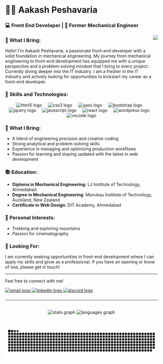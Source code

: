 # 👨‍💻 Aakash Peshavaria

### 💻 Front End Developer | 🔧 Former Mechanical Engineer

<img align="right" height="150" src="https://media.tenor.com/kyJFTroNngQAAAAi/coding.gif"  />

### 🌟 What I Bring:

Hello! I'm Aakash Peshavaria, a passionate front-end developer with a solid foundation in mechanical engineering. My journey from mechanical engineering to front-end development has equipped me with a unique perspective and a problem-solving mindset that I bring to every project. Currently diving deeper into the IT industry.  I am a fresher in the IT industry and actively looking for opportunities to kickstart my career as a front-end developer.

### 🚀 Skills and Technologies:

<div align="center">
  <img src="https://img.shields.io/badge/HTML5-E34F26?logo=html5&logoColor=white&style=for-the-badge" height="30" alt="html5 logo"  />
  <img width="12" />
  <img src="https://img.shields.io/badge/CSS3-1572B6?logo=css3&logoColor=white&style=for-the-badge" height="30" alt="css3 logo"  />
  <img width="12" />
  <img src="https://img.shields.io/badge/Sass-CC6699?logo=sass&logoColor=black&style=for-the-badge" height="30" alt="sass logo"  />
  <img width="12" />
  <img src="https://img.shields.io/badge/Bootstrap-7952B3?logo=bootstrap&logoColor=white&style=for-the-badge" height="30" alt="bootstrap logo"  />
  <img width="12" />
  <img src="https://img.shields.io/badge/jQuery-0769AD?logo=jquery&logoColor=white&style=for-the-badge" height="30" alt="jquery logo"  />
  <img width="12" />
  <img src="https://img.shields.io/badge/JavaScript-F7DF1E?logo=javascript&logoColor=black&style=for-the-badge" height="30" alt="javascript logo"  />
  <img width="12" />
  <img src="https://img.shields.io/badge/React-61DAFB?logo=react&logoColor=black&style=for-the-badge" height="30" alt="react logo"  />
  <img width="12" />
  <img src="https://img.shields.io/badge/WordPress-21759B?logo=wordpress&logoColor=white&style=for-the-badge" height="30" alt="wordpress logo"  />
  <img width="12" />
  <img src="https://img.shields.io/badge/Visual Studio Code-007ACC?logo=visualstudiocode&logoColor=white&style=for-the-badge" height="30" alt="vscode logo"  />
</div>

### 🌟 What I Bring:

- A blend of engineering precision and creative coding
- Strong analytical and problem-solving skills
- Experience in managing and optimizing production workflows
- Passion for learning and staying updated with the latest in web development

### 📚 Education:

- **Diploma in Mechanical Engineering**: LJ Institute of Technology, Ahmedabad
- **Degree in Mechanical Engineering**: Manukau Institute of Technology, Auckland, New Zealand
- **Certificate in Web Design**: DIT Academy, Ahmedabad

### 🌄 Personal Interests:

- Trekking and exploring mountains
- Passion for cinematography

### 📢 Looking For:

I am currently seeking opportunities in front-end development where I can apply my skills and grow as a professional. If you have an opening or know of one, please get in touch!

---

Feel free to connect with me!

<div align="left">
  <a href="aakash.pesh@gmail.com" target="_blank">
    <img src="https://img.shields.io/static/v1?message=Gmail&logo=gmail&label=&color=D14836&logoColor=white&labelColor=&style=for-the-badge" height="35" alt="gmail logo"  />
  </a>
  <a href="https://www.linkedin.com/in/aakash-peshavaria-401b51150/" target="_blank">
    <img src="https://img.shields.io/static/v1?message=LinkedIn&logo=linkedin&label=&color=0077B5&logoColor=white&labelColor=&style=for-the-badge" height="35" alt="linkedin logo"  />
  </a>
  <a href="https://discord.com/awakened_001" target="_blank">
    <img src="https://img.shields.io/static/v1?message=Discord&logo=discord&label=&color=7289DA&logoColor=white&labelColor=&style=for-the-badge" height="35" alt="discord logo"  />
  </a>
</div>

###

<hr>
<br>
<div align="center">
  <img src="https://github-readme-stats.vercel.app/api?username=aakash-webdev&hide_title=false&hide_rank=false&show_icons=true&include_all_commits=true&count_private=true&disable_animations=false&theme=dracula&locale=en&hide_border=false" height="150" alt="stats graph"  />
  <img src="https://github-readme-stats.vercel.app/api/top-langs?username=aakash-webdev&locale=en&hide_title=false&layout=compact&card_width=320&langs_count=4&theme=dracula&hide_border=false" height="150" alt="languages graph"  />
</div>

###

<br clear="both">

<div align="center">
<img src="https://raw.githubusercontent.com/aakash-webdev/aakash-webdev/output/snake.svg" alt="Snake animation" />
</div>

